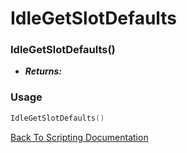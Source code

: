 # IdleGetSlotDefaults

### IdleGetSlotDefaults()
- ***Returns:*** 

### Usage

```Lua
IdleGetSlotDefaults()
```


[Back To Scripting Documentation](../README.md)
